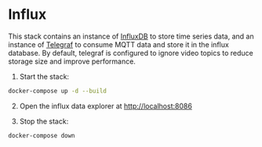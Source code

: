 # Influx

This stack contains an instance of [InfluxDB](https://www.influxdata.com/) to store time series data, and an instance of [Telegraf](https://www.influxdata.com/time-series-platform/telegraf/) to consume MQTT data and store it in the influx database. By default, telegraf is configured to ignore video topics to reduce storage size and improve performance.

1. Start the stack:
```bash
docker-compose up -d --build
```

2. Open the influx data explorer at [http://localhost:8086](http://localhost:8086)

3. Stop the stack:
```bash
docker-compose down
```

